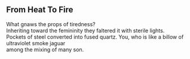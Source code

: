 From Heat To Fire
-----------------
What gnaws the props of tiredness?  
Inheriting toward the femininity they faltered it with sterile lights.  
Pockets of steel converted into fused quartz. You, who is like a billow of ultraviolet smoke jaguar  
among the mixing of many son.  
